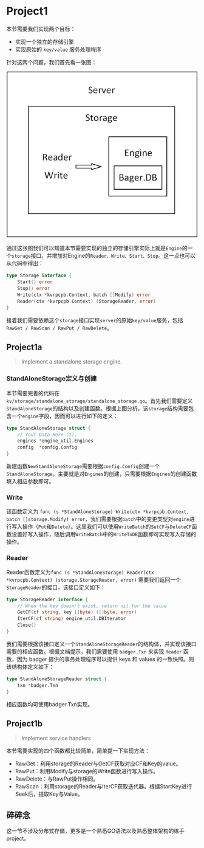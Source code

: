 # Project1
本节需要我们实现两个目标：
* 实现一个独立的存储引擎
* 实现原始的 `key/value` 服务处理程序
  
针对这两个问题，我们首先看一张图：

![](project1/server.png)

通过这张图我们可以知道本节需要实现的独立的存储引擎实际上就是`Engine`的一个`storage`接口，并增加对Engine的`Reader、Write、Start、Stop`。这一点也可以从代码中得出：
```GO
type Storage interface {
	Start() error
	Stop() error
	Write(ctx *kvrpcpb.Context, batch []Modify) error
	Reader(ctx *kvrpcpb.Context) (StorageReader, error)
}
```

接着我们需要依赖这个`storage`接口实现`server`的原始`key/value`服务，包括 `RawGet / RawScan / RawPut / RawDelete`。

## Project1a
> Implement a standalone storage engine.

### StandAloneStorage定义与创建
本节需要完善的代码在`kv/storage/standalone_storage/standalone_storage.go`。首先我们需要定义`StandAloneStorage`的结构以及创建函数。根据上图分析，该`storage`结构需要包含一个`engine`字段，因而可以进行如下的定义：

```GO
type StandAloneStorage struct {
	// Your Data Here (1).
	engines *engine_util.Engines
	config  *config.Config
}
```

新建函数`NewStandAloneStorage`需要根据`config.Config`创建一个`StandAloneStorage`，主要就是对`Engines`的创建，只需要根据`Engines`的创建函数填入相应参数即可。

### Write
该函数定义为 `func (s *StandAloneStorage) Write(ctx *kvrpcpb.Context, batch []storage.Modify) error`，我们需要根据`batch`中的变更类型对`engine`进行写入操作（`Put`和`Delete`）。这里我们可以使用`WriteBatch`的`SetCF`与`DeleteCF`函数设置好写入操作，随后调用`WriteBatch`中的`WriteToDB`函数即可实现写入存储的操作。

### Reader
Reader函数定义为`func (s *StandAloneStorage) Reader(ctx *kvrpcpb.Context) (storage.StorageReader, error)` 需要我们返回一个`StorageReader`的接口，该接口定义如下：

```GO
type StorageReader interface {
	// When the key doesn't exist, return nil for the value
	GetCF(cf string, key []byte) ([]byte, error)
	IterCF(cf string) engine_util.DBIterator
	Close()
}
```

我们需要根据该接口定义一个`StandAloneStorageReader`的结构体，并实现该接口需要的相应函数。根据文档提示，我们需要使用 `badger.Txn` 来实现 `Reader` 函数，因为 badger 提供的事务处理程序可以提供 keys 和 values 的一致快照。则该结构体定义如下：

```GO
type StandAloneStorageReader struct {
	txn *badger.Txn
}
```

相应函数均可使用badger.Txn实现。

## Project1b
> Implement service handlers

本节需要实现的四个函数都比较简单，简单提一下实现方法：
* RawGet：利用storage的Reader与GetCF获取对应CF和Key的value。
* RawPut：利用Modify与storage的Write函数进行写入操作。
* RawDelete：与RawPut操作相同。
* RawScan：利用storage的Reader与IterCF获取迭代器。根据StartKey进行Seek后，提取Key与Value。

## 碎碎念
这一节不涉及分布式存储，更多是一个熟悉GO语法以及熟悉整体架构的练手project。

